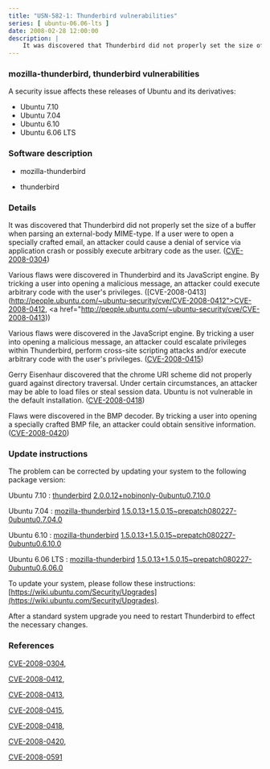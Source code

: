 ```yaml
---
title: "USN-582-1: Thunderbird vulnerabilities"
series: [ ubuntu-06.06-lts ]
date: 2008-02-28 12:00:00
description: |
    It was discovered that Thunderbird did not properly set the size of a buffer when parsing an external-body MIME-type. If a user were to open a specially crafted email, an attacker could cause a denial of service via application crash or possibly execute arbitrary code as the user. ([CVE-2008-0304](http://people.ubuntu.com/~ubuntu-security/cve/CVE-2008-0304))
--- 
```

 
### mozilla-thunderbird, thunderbird vulnerabilities

A security issue affects these releases of Ubuntu and its derivatives:

* Ubuntu 7.10
* Ubuntu 7.04
* Ubuntu 6.10
* Ubuntu 6.06 LTS

### Software description

* mozilla-thunderbird 

* thunderbird 

### Details

It was discovered that Thunderbird did not properly set the size of a buffer when parsing an external-body MIME-type. If a user were to open a specially crafted email, an attacker could cause a denial of service via application crash or possibly execute arbitrary code as the user. ([CVE-2008-0304](http://people.ubuntu.com/~ubuntu-security/cve/CVE-2008-0304))

Various flaws were discovered in Thunderbird and its JavaScript engine. By tricking a user into opening a malicious message, an attacker could execute arbitrary code with the user&#39;s privileges. ([CVE-2008-0413](http://people.ubuntu.com/~ubuntu-security/cve/CVE-2008-0412">CVE-2008-0412</a>, <a href="http://people.ubuntu.com/~ubuntu-security/cve/CVE-2008-0413))

Various flaws were discovered in the JavaScript engine. By tricking a user into opening a malicious message, an attacker could escalate privileges within Thunderbird, perform cross-site scripting attacks and/or execute arbitrary code with the user&#39;s privileges. ([CVE-2008-0415](http://people.ubuntu.com/~ubuntu-security/cve/CVE-2008-0415))

Gerry Eisenhaur discovered that the chrome URI scheme did not properly guard against directory traversal. Under certain circumstances, an attacker may be able to load files or steal session data. Ubuntu is not vulnerable in the default installation. ([CVE-2008-0418](http://people.ubuntu.com/~ubuntu-security/cve/CVE-2008-0418))

Flaws were discovered in the BMP decoder. By tricking a user into opening a specially crafted BMP file, an attacker could obtain sensitive information. ([CVE-2008-0420](http://people.ubuntu.com/~ubuntu-security/cve/CVE-2008-0420)) 

### Update instructions

The problem can be corrected by updating your system to the following package version:

Ubuntu 7.10
 : [thunderbird](https://launchpad.net/ubuntu/+source/thunderbird) <span> [2.0.0.12+nobinonly-0ubuntu0.7.10.0](https://launchpad.net/ubuntu/+source/thunderbird/2.0.0.12+nobinonly-0ubuntu0.7.10.0) </span> 

Ubuntu 7.04
 : [mozilla-thunderbird](https://launchpad.net/ubuntu/+source/mozilla-thunderbird) <span> [1.5.0.13+1.5.0.15~prepatch080227-0ubuntu0.7.04.0](https://launchpad.net/ubuntu/+source/mozilla-thunderbird/1.5.0.13+1.5.0.15~prepatch080227-0ubuntu0.7.04.0) </span> 

Ubuntu 6.10
 : [mozilla-thunderbird](https://launchpad.net/ubuntu/+source/mozilla-thunderbird) <span> [1.5.0.13+1.5.0.15~prepatch080227-0ubuntu0.6.10.0](https://launchpad.net/ubuntu/+source/mozilla-thunderbird/1.5.0.13+1.5.0.15~prepatch080227-0ubuntu0.6.10.0) </span> 

Ubuntu 6.06 LTS
 : [mozilla-thunderbird](https://launchpad.net/ubuntu/+source/mozilla-thunderbird) <span> [1.5.0.13+1.5.0.15~prepatch080227-0ubuntu0.6.06.0](https://launchpad.net/ubuntu/+source/mozilla-thunderbird/1.5.0.13+1.5.0.15~prepatch080227-0ubuntu0.6.06.0) </span> 

To update your system, please follow these instructions: [https://wiki.ubuntu.com/Security/Upgrades](https://wiki.ubuntu.com/Security/Upgrades).

After a standard system upgrade you need to restart Thunderbird to effect the necessary changes. 

### References

 [CVE-2008-0304](http://people.ubuntu.com/~ubuntu-security/cve/CVE-2008-0304), 

 [CVE-2008-0412](http://people.ubuntu.com/~ubuntu-security/cve/CVE-2008-0412), 

 [CVE-2008-0413](http://people.ubuntu.com/~ubuntu-security/cve/CVE-2008-0413), 

 [CVE-2008-0415](http://people.ubuntu.com/~ubuntu-security/cve/CVE-2008-0415), 

 [CVE-2008-0418](http://people.ubuntu.com/~ubuntu-security/cve/CVE-2008-0418), 

 [CVE-2008-0420](http://people.ubuntu.com/~ubuntu-security/cve/CVE-2008-0420), 

 [CVE-2008-0591](http://people.ubuntu.com/~ubuntu-security/cve/CVE-2008-0591)
 
